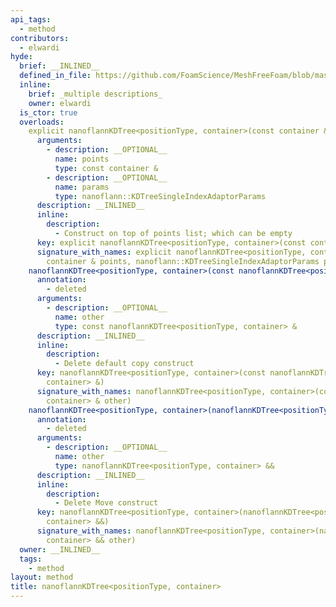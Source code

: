 ```yaml
---
api_tags:
  - method
contributors:
  - elwardi
hyde:
  brief: __INLINED__
  defined_in_file: https://github.com/FoamScience/MeshFreeFoam/blob/master/src/meshfree/kdTrees/nanoflannKDTree/nanoflannKDTree.H
  inline:
    brief: _multiple descriptions_
    owner: elwardi
  is_ctor: true
  overloads:
    explicit nanoflannKDTree<positionType, container>(const container &, nanoflann::KDTreeSingleIndexAdaptorParams):
      arguments:
        - description: __OPTIONAL__
          name: points
          type: const container &
        - description: __OPTIONAL__
          name: params
          type: nanoflann::KDTreeSingleIndexAdaptorParams
      description: __INLINED__
      inline:
        description:
          - Construct on top of points list; which can be empty
      key: explicit nanoflannKDTree<positionType, container>(const container &, nanoflann::KDTreeSingleIndexAdaptorParams)
      signature_with_names: explicit nanoflannKDTree<positionType, container>(const
        container & points, nanoflann::KDTreeSingleIndexAdaptorParams params)
    nanoflannKDTree<positionType, container>(const nanoflannKDTree<positionType, container> &):
      annotation:
        - deleted
      arguments:
        - description: __OPTIONAL__
          name: other
          type: const nanoflannKDTree<positionType, container> &
      description: __INLINED__
      inline:
        description:
          - Delete default copy construct
      key: nanoflannKDTree<positionType, container>(const nanoflannKDTree<positionType,
        container> &)
      signature_with_names: nanoflannKDTree<positionType, container>(const nanoflannKDTree<positionType,
        container> & other)
    nanoflannKDTree<positionType, container>(nanoflannKDTree<positionType, container> &&):
      annotation:
        - deleted
      arguments:
        - description: __OPTIONAL__
          name: other
          type: nanoflannKDTree<positionType, container> &&
      description: __INLINED__
      inline:
        description:
          - Delete Move construct
      key: nanoflannKDTree<positionType, container>(nanoflannKDTree<positionType,
        container> &&)
      signature_with_names: nanoflannKDTree<positionType, container>(nanoflannKDTree<positionType,
        container> && other)
  owner: __INLINED__
  tags:
    - method
layout: method
title: nanoflannKDTree<positionType, container>
---
```

